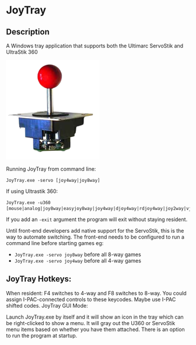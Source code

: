 # JoyTray

## Description

A Windows tray application that supports both the Ultimarc ServoStik and UltraStik 360

![](/images/ultrastik.png)

Running JoyTray from command line:
```
JoyTray.exe -servo [joy4way|joy8way]
```
If using Ultrastik 360:
```
JoyTray.exe -u360 [mouse|analog|joy8way|easyjoy8way|joy4way|djoy4way|rdjoy4way|joy2way|vjoy2way]
```

If you add an `-exit` argument the program will exit without staying resident.

Until front-end developers add native support for the ServoStik, this is the way to automate switching. The front-end needs to be configured to run a command line before starting games eg:

- `JoyTray.exe -servo joy8way` before all 8-way games
- `JoyTray.exe -servo joy4way` before all 4-way games

## JoyTray Hotkeys:

When resident: F4 switches to 4-way and F8 switches to 8-way. You could assign I-PAC-connected controls to these keycodes. Maybe use I-PAC shifted codes.
JoyTray GUI Mode:

Launch JoyTray.exe by itself and it will show an icon in the tray which can be right-clicked to show a menu. It will gray out the U360 or ServoStik menu items based on whether you have them attached. There is an option to run the program at startup.
